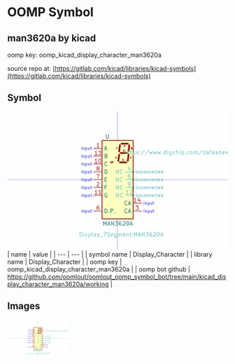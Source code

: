 # OOMP Symbol  
## man3620a  by kicad  
  
oomp key: oomp_kicad_display_character_man3620a  
  
source repo at: [https://gitlab.com/kicad/libraries/kicad-symbols](https://gitlab.com/kicad/libraries/kicad-symbols)  
## Symbol  
  
[![working.png](working_600.png)](working.png)  
| name | value | 
| --- | --- | 
| symbol name | Display_Character | 
| library name | Display_Character | 
| oomp key | oomp_kicad_display_character_man3620a | 
| oomp bot github | https://github.com/oomlout/oomlout_oomp_symbol_bot/tree/main/kicad_display_character_man3620a/working | 
## Images  
  
[![working.png](working_140.png)](working.png)  
